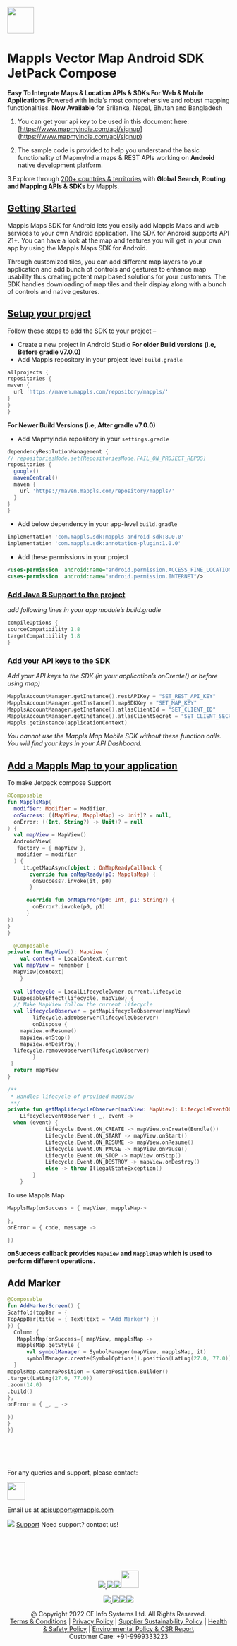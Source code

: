 [<img src="https://about.mappls.com/images/mappls-b-logo.svg" height="60"/> </p>](https://www.mapmyindia.com/api)

# Mappls Vector Map Android SDK JetPack Compose

**Easy To Integrate Maps & Location APIs & SDKs For Web & Mobile Applications**
Powered with India’s most comprehensive and robust mapping functionalities.
**Now Available** for Srilanka, Nepal, Bhutan and Bangladesh

1. You can get your api key to be used in this document here: [https://www.mapmyindia.com/api/signup](https://www.mapmyindia.com/api/signup)

2. The sample code is provided to help you understand the basic functionality of MapmyIndia maps & REST APIs working on **Android** native development platform.

3.Explore through [200+ countries & territories](https://github.com/MapmyIndia/mapmyindia-rest-api/blob/master/docs/countryISO.md) with **Global Search, Routing and Mapping APIs & SDKs** by Mappls.

## [Getting Started](#getting-started)

Mappls Maps SDK for Android lets you easily add Mappls Maps and web services to your own Android application. The SDK for Android supports API 21+. You can have a look at the map and features you will get in your own app by using the Mappls Maps SDK for Android.

Through customized tiles, you can add different map layers to your application and add bunch of controls and gestures to enhance map usability thus creating potent map based solutions for your customers. The SDK handles downloading of map tiles and their display along with a bunch of controls and native gestures.

## [Setup your project](#setup-your-project)
Follow these steps to add the SDK to your project –
- Create a new project in Android Studio
  **For older Build versions (i.e, Before gradle v7.0.0)**
- Add Mappls repository in your project level `build.gradle`
```groovy
allprojects {
repositories {
maven {
  url 'https://maven.mappls.com/repository/mappls/'
}
}
}
```

**For Newer Build Versions (i.e, After gradle v7.0.0)**

- Add MapmyIndia repository in your `settings.gradle`

```groovy
dependencyResolutionManagement {
// repositoriesMode.set(RepositoriesMode.FAIL_ON_PROJECT_REPOS)
repositories {
  google()
  mavenCentral()
  maven {
    url 'https://maven.mappls.com/repository/mappls/'
  }
}
}
```

- Add below dependency in your app-level `build.gradle`

```groovy
implementation 'com.mappls.sdk:mappls-android-sdk:8.0.0'
implementation 'com.mappls.sdk:annotation-plugin:1.0.0'
```

- Add these permissions in your project
```xml
<uses-permission  android:name="android.permission.ACCESS_FINE_LOCATION"/>
<uses-permission  android:name="android.permission.INTERNET"/>
```



### [Add Java 8 Support to the project](#add-java-8-support-to-the-project)
_add following lines in your app module’s build.gradle_
```groovy
compileOptions {
sourceCompatibility 1.8
targetCompatibility 1.8
}
```

### [Add your API keys to the SDK](#add-your-api-keys-to-the-sdk)

_Add your API keys to the SDK (in your application’s onCreate() or before using map)_

```kotlin
MapplsAccountManager.getInstance().restAPIKey = "SET_REST_API_KEY"
MapplsAccountManager.getInstance().mapSDKKey = "SET_MAP_KEY"
MapplsAccountManager.getInstance().atlasClientId = "SET_CLIENT_ID"
MapplsAccountManager.getInstance().atlasClientSecret = "SET_CLIENT_SECRET"
Mappls.getInstance(applicationContext)
```



_You cannot use the Mappls Map Mobile SDK without these function calls. You will find your keys in your API Dashboard._

## [Add a Mappls Map to your application](#add-a-mappls-map-to-your-application)
To make Jetpack compose Support

```kotlin
@Composable
fun MapplsMap(
  modifier: Modifier = Modifier,
  onSuccess: ((MapView, MapplsMap) -> Unit)? = null,
  onError: ((Int, String?) -> Unit)? = null
) {
  val mapView = MapView()
  AndroidView(
   factory = { mapView },
   modifier = modifier
  ) {
     it.getMapAsync(object : OnMapReadyCallback {
       override fun onMapReady(p0: MapplsMap) {
		onSuccess?.invoke(it, p0)
	   }

	  override fun onMapError(p0: Int, p1: String?) {
        onError?.invoke(p0, p1)
      }
})
}
}

  @Composable  
private fun MapView(): MapView {  
    val context = LocalContext.current  
  val mapView = remember {  
  MapView(context)  
    }  
  
  val lifecycle = LocalLifecycleOwner.current.lifecycle  
  DisposableEffect(lifecycle, mapView) {  
  // Make MapView follow the current lifecycle  
  val lifecycleObserver = getMapLifecycleObserver(mapView)  
        lifecycle.addObserver(lifecycleObserver)  
        onDispose {  
	mapView.onResume()
	mapView.onStop()
	mapView.onDestroy()
  lifecycle.removeObserver(lifecycleObserver)  
        }  
 }  
  return mapView  
}  
  
/**  
 * Handles lifecycle of provided mapView 
 **/
private fun getMapLifecycleObserver(mapView: MapView): LifecycleEventObserver =  
    LifecycleEventObserver { _, event ->  
  when (event) {  
            Lifecycle.Event.ON_CREATE -> mapView.onCreate(Bundle())  
            Lifecycle.Event.ON_START -> mapView.onStart()  
            Lifecycle.Event.ON_RESUME -> mapView.onResume()  
            Lifecycle.Event.ON_PAUSE -> mapView.onPause()  
            Lifecycle.Event.ON_STOP -> mapView.onStop()  
            Lifecycle.Event.ON_DESTROY -> mapView.onDestroy()  
            else -> throw IllegalStateException()  
        }  
    }
```
To use Mappls Map
```kotlin
MapplsMap(onSuccess = { mapView, mapplsMap->

},
onError = { code, message ->

})
```
**onSuccess callback provides `MapView` and `MapplsMap` which is used to perform different operations.**

## Add Marker

```kotlin
@Composable
fun AddMarkerScreen() {
Scaffold(topBar = {
TopAppBar(title = { Text(text = "Add Marker") })
}) {
  Column {
   MapplsMap(onSuccess={ mapView, mapplsMap ->
   mapplsMap.getStyle {
      val symbolManager = SymbolManager(mapView, mapplsMap, it)
      symbolManager.create(SymbolOptions().position(LatLng(27.0, 77.0)))
  }
mapplsMap.cameraPosition = CameraPosition.Builder()
.target(LatLng(27.0, 77.0))
.zoom(14.0)
.build()
},
onError = { _, _ ->

})
}
}}
```
<br><br><br>

For any queries and support, please contact:

[<img src="https://about.mappls.com/images/mappls-logo.svg" height="40"/> </p>](https://about.mappls.com/api/)
Email us at [apisupport@mappls.com](mailto:apisupport@mappls.com)


![](https://www.mapmyindia.com/api/img/icons/support.png)
[Support](https://about.mappls.com/contact/)
Need support? contact us!

<br></br>
<br></br>

[<p align="center"> <img src="https://www.mapmyindia.com/api/img/icons/stack-overflow.png"/> ](https://stackoverflow.com/questions/tagged/mappls-api)[![](https://www.mapmyindia.com/api/img/icons/blog.png)](https://about.mappls.com/blog/)[![](https://www.mapmyindia.com/api/img/icons/gethub.png)](https://github.com/Mappls-api)[<img src="https://mmi-api-team.s3.ap-south-1.amazonaws.com/API-Team/npm-logo.one-third%5B1%5D.png" height="40"/> </p>](https://www.npmjs.com/org/mapmyindia)



[<p align="center"> <img src="https://www.mapmyindia.com/june-newsletter/icon4.png"/> ](https://www.facebook.com/Mapplsofficial)[![](https://www.mapmyindia.com/june-newsletter/icon2.png)](https://twitter.com/mappls)[![](https://www.mapmyindia.com/newsletter/2017/aug/llinkedin.png)](https://www.linkedin.com/company/mappls/)[![](https://www.mapmyindia.com/june-newsletter/icon3.png)](https://www.youtube.com/channel/UCAWvWsh-dZLLeUU7_J9HiOA)




<div align="center">@ Copyright 2022 CE Info Systems Ltd. All Rights Reserved.</div>

<div align="center"> <a href="https://about.mappls.com/api/terms-&-conditions">Terms & Conditions</a> | <a href="https://about.mappls.com/about/privacy-policy">Privacy Policy</a> | <a href="https://about.mappls.com/pdf/mapmyIndia-sustainability-policy-healt-labour-rules-supplir-sustainability.pdf">Supplier Sustainability Policy</a> | <a href="https://about.mappls.com/pdf/Health-Safety-Management.pdf">Health & Safety Policy</a> | <a href="https://about.mappls.com/pdf/Environment-Sustainability-Policy-CSR-Report.pdf">Environmental Policy & CSR Report</a>

<div align="center">Customer Care: +91-9999333223</div>
